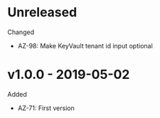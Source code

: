 # Unreleased

Changed
  * AZ-98: Make KeyVault tenant id input optional

# v1.0.0 - 2019-05-02

Added
  * AZ-71: First version
